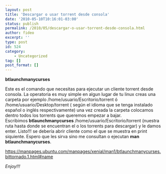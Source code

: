 ```yaml
---
layout: post
title: 'Descargar o usar torrent desde consola'
date: '2010-05-10T10:16:01-03:00'
status: publish
permalink: /2010/05/descargar-o-usar-torrent-desde-consola.html
author: fideo
excerpt: ''
type: post
id: 524
category:
    - Uncategorized
tag: []
post_format: []
---
```

**btlaunchmanycurses**

Este es el comando que necesitas para ejecutar un cliente torrent desde consola. La operatoria es muy simple en algun lugar de tu linux creas una carpeta por ejemplo /home/usuario/Escritorio/torrent ó /home/usuario/Desktop/torrent ( según el idioma que se tenga instalado español o inglés respectivamente) una vez creada la carpeta colocamos dentro todos los torrents que queremos empezar a bajar.  
Escribimos **btlaunchmanycurses** /home/usuario/Escritorio/torrent (nuestra ruta hasta donde se encuentran el o los torrents para descargar) y le damos enter. Listo!!! se debería abrir cliente como el que se muestra en print siquiente. Espero que les sirva sino me consultan o ejecutan **man btlaunchmanycurses**.

<https://manpages.ubuntu.com/manpages/xenial/man1/btlaunchmanycurses.bittornado.1.html#name>

*Enjoy!!!*
